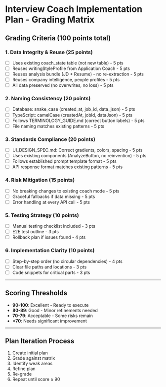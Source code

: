 # Interview Coach Implementation Plan - Grading Matrix

## Grading Criteria (100 points total)

### 1. Data Integrity & Reuse (25 points)
- [ ] Uses existing coach_state table (not new table) - 5 pts
- [ ] Reuses writingStyleProfile from Application Coach - 5 pts
- [ ] Reuses analysis bundle (JD + Resume) - no re-extraction - 5 pts
- [ ] Reuses company intelligence, people profiles - 5 pts
- [ ] All data preserved (no overwrites, no loss) - 5 pts

### 2. Naming Consistency (20 points)
- [ ] Database: snake_case (created_at, job_id, data_json) - 5 pts
- [ ] TypeScript: camelCase (createdAt, jobId, dataJson) - 5 pts
- [ ] Follows TERMINOLOGY_GUIDE.md (correct button labels) - 5 pts
- [ ] File naming matches existing patterns - 5 pts

### 3. Standards Compliance (20 points)
- [ ] UI_DESIGN_SPEC.md: Correct gradients, colors, spacing - 5 pts
- [ ] Uses existing components (AnalyzeButton, no reinvention) - 5 pts
- [ ] Follows established prompt template format - 5 pts
- [ ] API response format matches existing patterns - 5 pts

### 4. Risk Mitigation (15 points)
- [ ] No breaking changes to existing coach mode - 5 pts
- [ ] Graceful fallbacks if data missing - 5 pts
- [ ] Error handling at every API call - 5 pts

### 5. Testing Strategy (10 points)
- [ ] Manual testing checklist included - 3 pts
- [ ] E2E test outline - 3 pts
- [ ] Rollback plan if issues found - 4 pts

### 6. Implementation Clarity (10 points)
- [ ] Step-by-step order (no circular dependencies) - 4 pts
- [ ] Clear file paths and locations - 3 pts
- [ ] Code snippets for critical parts - 3 pts

---

## Scoring Thresholds

- **90-100**: Excellent - Ready to execute
- **80-89**: Good - Minor refinements needed
- **70-79**: Acceptable - Some risks remain
- **<70**: Needs significant improvement

---

## Plan Iteration Process

1. Create initial plan
2. Grade against matrix
3. Identify weak areas
4. Refine plan
5. Re-grade
6. Repeat until score ≥ 90

